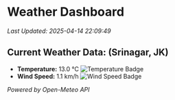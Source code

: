 
# Weather Dashboard

_Last Updated: 2025-04-14 22:09:49_

## Current Weather Data: (Srinagar, JK)
- **Temperature:** 13.0 °C ![Temperature Badge](https://img.shields.io/badge/Temperature-Low%20Temp-blue)
- **Wind Speed:** 1.1 km/h ![Wind Speed Badge](https://img.shields.io/badge/Wind%20Speed-Light%20Wind-blue)

*Powered by Open-Meteo API*
